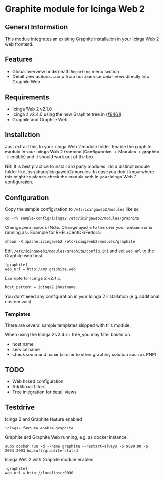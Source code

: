 # Graphite module for Icinga Web 2

## General Information

This module integrates an existing [Graphite](https://graphite.readthedocs.org/en/latest/)
installation in your
[Icinga Web 2](https://www.icinga.org/icinga/screenshots/icinga-web-2/) web
frontend.

## Features

* Global overview underneath `Reporting` menu section
* Detail view actions: Jump from host/service detail view directly into Graphite Web


## Requirements

* Icinga Web 2 v2.1.0
* Icinga 2 v2.4.0 using the new Graphite tree in ([#9461](https://dev.icinga.org/issues/9461)).
* Graphite and Graphite Web


## Installation

Just extract this to your Icinga Web 2 module folder. Enable the graphite
module in your Icinga Web 2 frontend
(Configuration -> Modules -> graphite -> enable) and it should work out of
the box.

NB: It is best practice to install 3rd party modules into a distinct module
folder like /usr/share/icingaweb2/modules. In case you don't know where this
might be please check the module path in your Icinga Web 2 configuration.

## Configuration

Copy the sample configuration to `/etc/icingaweb2/modules` like so:

    cp -rv sample-config/icinga2 /etc/icingaweb2/modules/graphite

Change permissions (Note: Change `apache` to the user your
webserver is running as). Example for RHEL/CentOS/Fedora:

    chown -R apache:icingaweb2 /etc/icingaweb2/modules/graphite

Edit `/etc/icingaweb2/modules/graphite/config.ini` and set `web_url`
to the Graphite web host.

    [graphite]
    web_url = http://my.graphite.web

Example for Icinga 2 v2.4.x:

    host_pattern = icinga2.$hostname

You don't need any configuration in your Icinga 2 installation (e.g.
additional custom vars).

### Templates

There are several sample templates shipped with this module.

When using the Icinga 2 v2.4.x+ tree, you may filter based on

* host name
* service name
* check command name (similar to other graphing solution such as PNP)



## TODO

* Web based configuration
* Additional filters
* Tree integration for detail views


## Testdrive

Icinga 2 and Graphite feature enabled:

    icinga2 feature enable graphite

Graphite and Graphite Web running, e.g. as docker instance:

    sudo docker run -d --name graphite --restart=always -p 9090:80 -p 2003:2003 hopsoft/graphite-statsd

Icinga Web 2 with Graphite module enabled

    [graphite]
    web_url = http://localhost:9090

